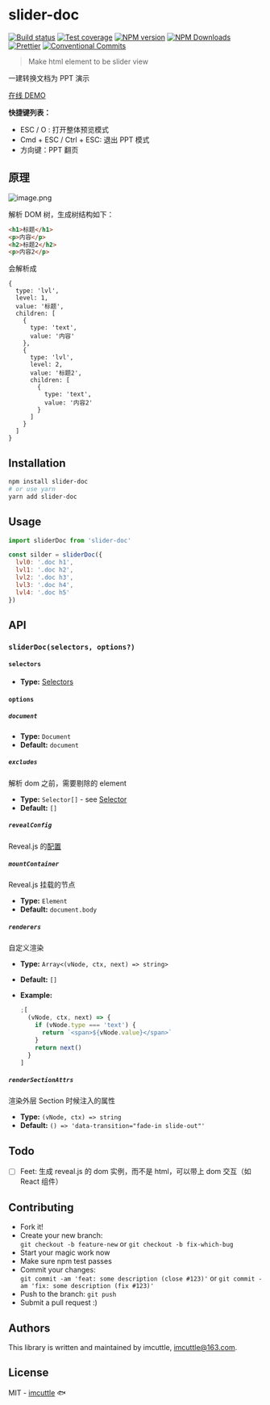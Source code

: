# slider-doc

[![Build status](https://img.shields.io/travis/imcuttle/slider-doc/master.svg?style=flat-square)](https://travis-ci.org/imcuttle/slider-doc)
[![Test coverage](https://img.shields.io/codecov/c/github/imcuttle/slider-doc.svg?style=flat-square)](https://codecov.io/github/imcuttle/slider-doc?branch=master)
[![NPM version](https://img.shields.io/npm/v/slider-doc.svg?style=flat-square)](https://www.npmjs.com/package/slider-doc)
[![NPM Downloads](https://img.shields.io/npm/dm/slider-doc.svg?style=flat-square&maxAge=43200)](https://www.npmjs.com/package/slider-doc)
[![Prettier](https://img.shields.io/badge/code_style-prettier-ff69b4.svg?style=flat-square)](https://prettier.io/)
[![Conventional Commits](https://img.shields.io/badge/Conventional%20Commits-1.0.0-yellow.svg?style=flat-square)](https://conventionalcommits.org)

> Make html element to be slider view

一建转换文档为 PPT 演示

[在线 DEMO](http://imcuttle.github.io/slider-doc)

**快捷键列表：**

- ESC / O : 打开整体预览模式
- Cmd + ESC / Ctrl + ESC: 退出 PPT 模式
- 方向键：PPT 翻页

## 原理

![image.png](https://i.loli.net/2020/11/18/J9WMnEPr6D7C5aL.png)

解析 DOM 树，生成树结构如下：

```html
<h1>标题</h1>
<p>内容</p>
<h2>标题2</h2>
<p>内容2</p>
```

会解析成

```json5
{
  type: 'lvl',
  level: 1,
  value: '标题',
  children: [
    {
      type: 'text',
      value: '内容'
    },
    {
      type: 'lvl',
      level: 2,
      value: '标题2',
      children: [
        {
          type: 'text',
          value: '内容2'
        }
      ]
    }
  ]
}
```

## Installation

```bash
npm install slider-doc
# or use yarn
yarn add slider-doc
```

## Usage

```javascript
import sliderDoc from 'slider-doc'

const silder = sliderDoc({
  lvl0: '.doc h1',
  lvl1: '.doc h2',
  lvl2: '.doc h3',
  lvl3: '.doc h4',
  lvl4: '.doc h5'
})
```

## API

### `sliderDoc(selectors, options?)`

#### `selectors`

- **Type:** [Selectors](https://github.com/big-wheel/wowsearch/tree/master/packages/wowsearch#selectors-1)

#### `options`

##### `document`

- **Type:** `Document`
- **Default:** `document`

##### `excludes`

解析 dom 之前，需要剔除的 element

- **Type:** `Selector[]` - see [Selector](https://github.com/big-wheel/wowsearch/tree/master/packages/wowsearch#selector)
- **Default:** `[]`

##### `revealConfig`

Reveal.js 的[配置](https://revealjs.com/config/)

##### `mountContainer`

Reveal.js 挂载的节点

- **Type:** `Element`
- **Default:** `document.body`

##### `renderers`

自定义渲染

- **Type:** `Array<(vNode, ctx, next) => string>`
- **Default:** `[]`
- **Example:**

  ```js
  ;[
    (vNode, ctx, next) => {
      if (vNode.type === 'text') {
        return `<span>${vNode.value}</span>`
      }
      return next()
    }
  ]
  ```

##### `renderSectionAttrs`

渲染外层 Section 时候注入的属性

- **Type:** `(vNode, ctx) => string`
- **Default:** `() => 'data-transition="fade-in slide-out"'`

## Todo

- [ ] Feet: 生成 reveal.js 的 dom 实例，而不是 html，可以带上 dom 交互（如 React 组件）

## Contributing

- Fork it!
- Create your new branch:  
  `git checkout -b feature-new` or `git checkout -b fix-which-bug`
- Start your magic work now
- Make sure npm test passes
- Commit your changes:  
  `git commit -am 'feat: some description (close #123)'` or `git commit -am 'fix: some description (fix #123)'`
- Push to the branch: `git push`
- Submit a pull request :)

## Authors

This library is written and maintained by imcuttle, <a href="mailto:imcuttle@163.com">imcuttle@163.com</a>.

## License

MIT - [imcuttle](https://github.com/imcuttle) 🐟
